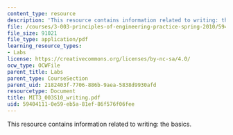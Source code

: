 ```yaml
---
content_type: resource
description: 'This resource contains information related to writing: the basics. '
file: /courses/3-003-principles-of-engineering-practice-spring-2010/594041110e59eb5a81ef86f576f06fee_MIT3_003S10_writing.pdf
file_size: 91021
file_type: application/pdf
learning_resource_types:
- Labs
license: https://creativecommons.org/licenses/by-nc-sa/4.0/
ocw_type: OCWFile
parent_title: Labs
parent_type: CourseSection
parent_uid: 2182403f-7706-886b-9aea-5838d9930afd
resourcetype: Document
title: MIT3_003S10_writing.pdf
uid: 59404111-0e59-eb5a-81ef-86f576f06fee
---
```

This resource contains information related to writing: the basics. 